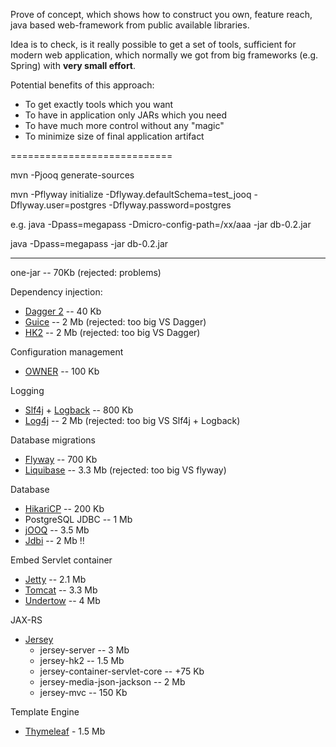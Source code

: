 

Prove of concept, which shows how to construct you own, feature reach, java based web-framework from public available libraries.

Idea is to check, is it really possible to get a set of tools, sufficient for modern web application, which normally we got from big frameworks (e.g. Spring) with **very small effort**.

Potential benefits of this approach:
* To get exactly tools which you want
* To have in application only JARs which you need
* To have much more control without any "magic"
* To minimize size of final application artifact

============================

mvn -Pjooq generate-sources

mvn -Pflyway initialize -Dflyway.defaultSchema=test_jooq -Dflyway.user=postgres -Dflyway.password=postgres

e.g.
java -Dpass=megapass -Dmicro-config-path=/xx/aaa -jar db-0.2.jar

java -Dpass=megapass -jar db-0.2.jar

---------------

one-jar -- 70Kb (rejected: problems)

Dependency injection:
* [Dagger 2](https://dagger.dev/) -- 40 Kb
* [Guice](https://github.com/google/guice) -- 2 Mb (rejected: too big VS Dagger)
* [HK2](https://javaee.github.io/hk2/) -- 2 Mb (rejected: too big VS Dagger)

Configuration management
* [OWNER](https://github.com/lviggiano/owner) -- 100 Kb

Logging
* [Slf4j](http://www.slf4j.org/) + [Logback](http://logback.qos.ch/) -- 800 Kb
* [Log4j](https://logging.apache.org/log4j/2.x/manual/api.html) -- 2 Mb  (rejected: too big VS Slf4j + Logback)

Database migrations
* [Flyway](https://flywaydb.org/) -- 700 Kb 
* [Liquibase](https://www.liquibase.org/) -- 3.3 Mb (rejected: too big VS flyway)

Database
* [HikariCP](https://github.com/brettwooldridge/HikariCP) -- 200 Kb
* PostgreSQL JDBC -- 1 Mb
* [jOOQ](https://www.jooq.org/) -- 3.5 Mb
* [Jdbi](http://jdbi.org/) -- 2 Mb 	:bangbang:

Embed Servlet container
* [Jetty](https://www.eclipse.org/jetty/) -- 2.1 Mb
* [Tomcat](https://tomcat.apache.org/) -- 3.3 Mb
* [Undertow](https://undertow.io/) -- 4 Mb

JAX-RS
* [Jersey](https://eclipse-ee4j.github.io/jersey/)
  * jersey-server -- 3 Mb
  * jersey-hk2 -- 1.5 Mb
  * jersey-container-servlet-core -- +75 Kb
  * jersey-media-json-jackson -- 2 Mb
  * jersey-mvc -- 150 Kb

Template Engine
* [Thymeleaf](https://www.thymeleaf.org/) - 1.5 Mb

